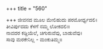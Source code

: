+++
title = "560"

+++
ಜೀವನದ ಮೂಲ ಮೇಲಿಹುದು ಪರಮೋರ್ಧ್ವದಲಿ।  
ತೀವಿರ್ಪುದದು ಕೆಳಗೆ ನಮ್ಮ ಲೋಕದಲಿ॥  
ನಾವದರ ಕಡ್ಡಿಯೆಲೆ, ಚಿಗುರುವೆವು, ಬಾಡುವೆವು।  
ಸಾವು ಮರಕೇನಿಲ್ಲ - ಮಂಕುತಿಮ್ಮ॥  
